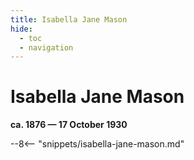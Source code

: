 ```yaml
---
title: Isabella Jane Mason
hide:
  - toc
  - navigation 
---
```


# Isabella Jane Mason

**ca. 1876 — 17 October 1930**

--8<-- "snippets/isabella-jane-mason.md"
